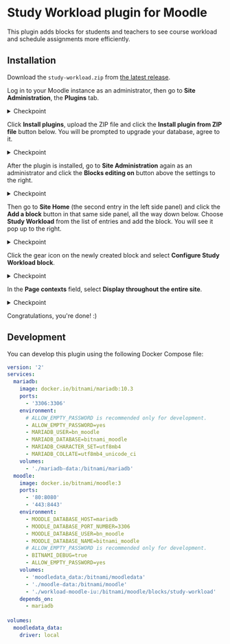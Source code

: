 # Study Workload plugin for Moodle

This plugin adds blocks for students and teachers to see course workload and schedule assignments more efficiently.

## Installation

Download the `study-workload.zip` from [the latest release](https://github.com/illright/workload-moodle-iu/releases/latest).

Log in to your Moodle instance as an administrator, then go to **Site Administration**, the **Plugins** tab. 

<details><summary>Checkpoint</summary>

![Steps 1-3](./.github/readme-images/1-site-administration-plugins.jpg)

</details>

Click **Install plugins**, upload the ZIP file and click the **Install plugin from ZIP file** button below. You will be prompted to upgrade your database, agree to it.

<details><summary>Checkpoint</summary>

![Steps 4-5](./.github/readme-images/2-install-plugin.jpg)
![Step 6](./.github/readme-images/3-validation.jpg)
![Step 7](./.github/readme-images/4-admin-page.jpg)
![Step 8](./.github/readme-images/5-db-upgrade.jpg)

</details>

After the plugin is installed, go to **Site Administration** again as an administrator and click the **Blocks editing on** button above the settings to the right. 

<details><summary>Checkpoint</summary>

![Step 9](./.github/readme-images/6-block-editing.jpg)

</details>

Then go to **Site Home** (the second entry in the left side panel) and click the **Add a block** button in that same side panel, all the way down below. Choose **Study Workload** from the list of entries and add the block. You will see it pop up to the right.

<details><summary>Checkpoint</summary>

![Steps 10-11](./.github/readme-images/7-site-home.jpg)

</details>

Click the gear icon on the newly created block and select **Configure Study Workload block**.

<details><summary>Checkpoint</summary>

![Steps 12-13](./.github/readme-images/8-configure-block.jpg)

</details>

In the **Page contexts** field, select **Display throughout the entire site**.

<details><summary>Checkpoint</summary>

![Steps 14](./.github/readme-images/9-display-everywhere.jpg)

</details>

Congratulations, you're done! :)

## Development

You can develop this plugin using the following Docker Compose file:

```yaml
version: '2'
services:
  mariadb:
    image: docker.io/bitnami/mariadb:10.3
    ports:
      - '3306:3306'
    environment:
      # ALLOW_EMPTY_PASSWORD is recommended only for development.
      - ALLOW_EMPTY_PASSWORD=yes
      - MARIADB_USER=bn_moodle
      - MARIADB_DATABASE=bitnami_moodle
      - MARIADB_CHARACTER_SET=utf8mb4
      - MARIADB_COLLATE=utf8mb4_unicode_ci
    volumes:
      - './mariadb-data:/bitnami/mariadb'
  moodle:
    image: docker.io/bitnami/moodle:3
    ports:
      - '80:8080'
      - '443:8443'
    environment:
      - MOODLE_DATABASE_HOST=mariadb
      - MOODLE_DATABASE_PORT_NUMBER=3306
      - MOODLE_DATABASE_USER=bn_moodle
      - MOODLE_DATABASE_NAME=bitnami_moodle
      # ALLOW_EMPTY_PASSWORD is recommended only for development.
      - BITNAMI_DEBUG=true
      - ALLOW_EMPTY_PASSWORD=yes
    volumes:
      - 'moodledata_data:/bitnami/moodledata'
      - './moodle-data:/bitnami/moodle'
      - './workload-moodle-iu:/bitnami/moodle/blocks/study-workload'
    depends_on:
      - mariadb

volumes:
  moodledata_data:
    driver: local
```
